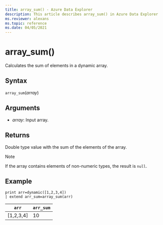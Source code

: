 ```yaml
---
title: array_sum() - Azure Data Explorer
description: This article describes array_sum() in Azure Data Explorer.
ms.reviewer: alexans
ms.topic: reference
ms.date: 04/05/2021
---
```

# array_sum()

Calculates the sum of elements in a dynamic array.

## Syntax

`array_sum`(*array*)

## Arguments

* *array*: Input array.

## Returns

Double type value with the sum of the elements of the array.

> [!NOTE]
> If the array contains elements of non-numeric types, the result is `null`.

## Example

<!-- csl: https://help.kusto.windows.net/Samples -->
```kusto
print arr=dynamic([1,2,3,4]) 
| extend arr_sum=array_sum(arr)
```

|`arr`|`arr_sum`|
|---|---|
|[1,2,3,4]|10|
